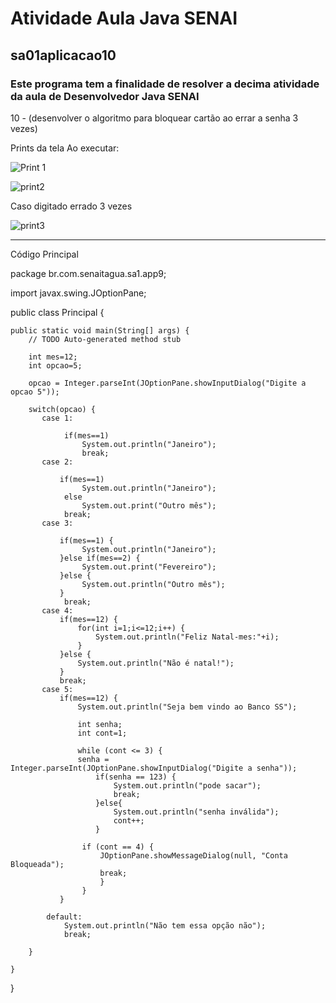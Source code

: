 # Atividade Aula Java SENAI
## sa01aplicacao10
### Este programa tem a finalidade de resolver a decima atividade da aula de Desenvolvedor Java SENAI

10 - (desenvolver o algoritmo para bloquear cartão ao errar a senha 3 vezes)

Prints da tela Ao executar:

![Print 1](https://user-images.githubusercontent.com/86980974/216163769-1244c178-a70c-4571-be40-57957362595b.PNG)


![print2](https://user-images.githubusercontent.com/86980974/216163784-f89e858f-d3b8-47d4-9e81-836023f612c5.PNG)

Caso digitado errado 3 vezes

![print3](https://user-images.githubusercontent.com/86980974/216163793-0b8e6179-c048-4fad-b274-5cf2eee8893b.PNG)

----------------------------------------------------------------------

Código Principal


package br.com.senaitagua.sa1.app9;

import javax.swing.JOptionPane;

public class Principal {

	public static void main(String[] args) {
		// TODO Auto-generated method stub
        
		int mes=12;
		int opcao=5;
		
		opcao = Integer.parseInt(JOptionPane.showInputDialog("Digite a opcao 5"));
		
	    switch(opcao) {
	       case 1:
	    	   
			    if(mes==1)
				    System.out.println("Janeiro");
			        break;
	       case 2:
	    	   
	    	   if(mes==1)
				    System.out.println("Janeiro");
			    else
			     	System.out.print("Outro mês");
			    break;
	       case 3:
	    	   
	    	   if(mes==1) {
				    System.out.println("Janeiro");
	    	   }else if(mes==2) {
			     	System.out.print("Fevereiro");
	    	   }else {
			    	System.out.println("Outro mês");
	    	   }
			    break;
	       case 4:
	    	   if(mes==12) {
	    		   for(int i=1;i<=12;i++) {
	    			   System.out.println("Feliz Natal-mes:"+i);
	    		   }
	    	   }else {
	    		   System.out.println("Não é natal!");
	    	   }
	    	   break;
	       case 5:
	    	   if(mes==12) {
	    		   System.out.println("Seja bem vindo ao Banco SS");
	    		   
	    		   int senha;
	    		   int cont=1;
	    		    
	    		   while (cont <= 3) {
	    		   senha = Integer.parseInt(JOptionPane.showInputDialog("Digite a senha"));
		    		   if(senha == 123) {
		    			   System.out.println("pode sacar");
		    			   break;
		    		   }else{
		    			   System.out.println("senha inválida");
		    			   cont++;
		    		   }
		    			   
		    		if (cont == 4) {
		    			JOptionPane.showMessageDialog(null, "Conta Bloqueada");
		    			break;
		    			}
		    		}
	    	   }
	    	  
			default:
				System.out.println("Não tem essa opção não");
				break;
	    	     
	    }
		
	}
}
